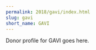 ```yaml
---
permalink: 2018/gavi/index.html
slug: gavi
short_name: GAVI
---
```


Donor profile for GAVI goes here.
